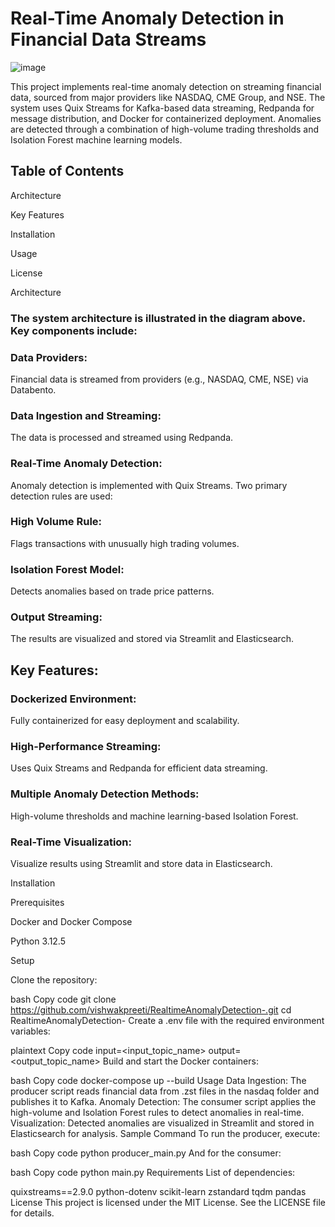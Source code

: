 # Real-Time Anomaly Detection in Financial Data Streams

![image](https://github.com/user-attachments/assets/11dd9dc4-a684-4919-98d1-9faeb3a1af17)

This project implements real-time anomaly detection on streaming financial data, sourced from major providers like NASDAQ, CME Group, and NSE. The system uses Quix Streams for Kafka-based data streaming, Redpanda for message distribution, and Docker for containerized deployment. Anomalies are detected through a combination of high-volume trading thresholds and Isolation Forest machine learning models.

## Table of Contents

Architecture

Key Features

Installation

Usage

License

Architecture

### The system architecture is illustrated in the diagram above. Key components include:

### Data Providers: 
Financial data is streamed from providers (e.g., NASDAQ, CME, NSE) via Databento.

### Data Ingestion and Streaming: 
The data is processed and streamed using Redpanda.

### Real-Time Anomaly Detection: 
Anomaly detection is implemented with Quix Streams. Two primary detection rules are used:

### High Volume Rule: 
Flags transactions with unusually high trading volumes.

### Isolation Forest Model: 
Detects anomalies based on trade price patterns.

### Output Streaming: 
The results are visualized and stored via Streamlit and Elasticsearch.

## Key Features:

### Dockerized Environment: 
Fully containerized for easy deployment and scalability.

### High-Performance Streaming: 
Uses Quix Streams and Redpanda for efficient data streaming.

### Multiple Anomaly Detection Methods: 
High-volume thresholds and machine learning-based Isolation Forest.

### Real-Time Visualization: 
Visualize results using Streamlit and store data in Elasticsearch.

Installation

Prerequisites

Docker and Docker Compose

Python 3.12.5

Setup

Clone the repository:

bash
Copy code
git clone https://github.com/vishwakpreeti/RealtimeAnomalyDetection-.git
cd RealtimeAnomalyDetection-
Create a .env file with the required environment variables:

plaintext
Copy code
input=<input_topic_name>
output=<output_topic_name>
Build and start the Docker containers:

bash
Copy code
docker-compose up --build
Usage
Data Ingestion: The producer script reads financial data from .zst files in the nasdaq folder and publishes it to Kafka.
Anomaly Detection: The consumer script applies the high-volume and Isolation Forest rules to detect anomalies in real-time.
Visualization: Detected anomalies are visualized in Streamlit and stored in Elasticsearch for analysis.
Sample Command
To run the producer, execute:

bash
Copy code
python producer_main.py
And for the consumer:

bash
Copy code
python main.py
Requirements
List of dependencies:

quixstreams==2.9.0
python-dotenv
scikit-learn
zstandard
tqdm
pandas
License
This project is licensed under the MIT License. See the LICENSE file for details.
